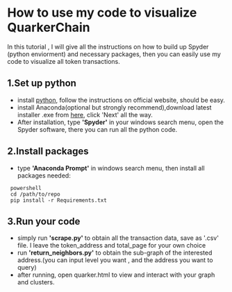 # How to use my code to visualize QuarkerChain
In this tutorial , I will give all the instructions on how to build up Spyder (python enviorment) and necessary packages, then you can easily use my code to visualize all token transactions.

## 1.Set up python
* install [python](https://www.python.org), follow the instructions on official website, should be easy.
* install Anaconda(optional but strongly recommend),download latest installer .exe from [here](https://anaconda.org), click 'Next' all the way.
* After installation, type **'Spyder'** in your windows search menu, open the Spyder software, there you can run all the python code.

## 2.Install packages
* type **'Anaconda Prompt'** in windows search menu, then install all packages needed:
```
 powershell
 cd /path/to/repo
 pip install -r Requirements.txt
```
## 3.Run your code
* simply run **'scrape.py'** to obtain all the transaction data, save as '.csv' file. I leave the token_address and total_page for your own choice
* run **'return_neighbors.py'** to obtain the sub-graph of the interested address.(you can input level you want , and the address you want to query)
* after running, open quarker.html to view and interact with your graph and clusters.
